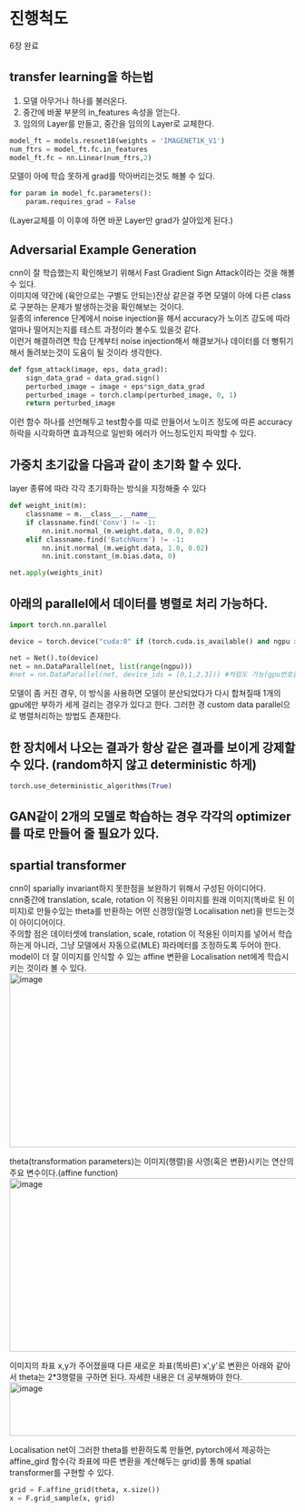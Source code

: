 # 진행척도
6장 완료




## transfer learning을 하는법
1. 모델 아무거나 하나를 불러온다.
2. 중간에 바꿀 부분의 in_features 속성을 얻는다.
3. 임의의 Layer를 만들고, 중간을 임의의 Layer로 교체한다.
```py
model_ft = models.resnet18(weights = 'IMAGENET1K_V1')   
num_ftrs = model_ft.fc.in_features   
model_ft.fc = nn.Linear(num_ftrs,2)   
```
모델이 아에 학습 못하게 grad를 막아버리는것도 해볼 수 있다.  
```py
for param in model_fc.parameters():   
    param.requires_grad = False   
```
(Layer교체를 이 이후에 하면 바꾼 Layer만 grad가 살아있게 된다.)   



## Adversarial Example Generation
cnn이 잘 학습했는지 확인해보기 위해서 Fast Gradient Sign Attack이라는 것을 해볼 수 있다.    
이미지에 약간에 (육안으로는 구별도 안되는)잔상 같은걸 주면 모델이 아에 다른 class로 구분하는 문제가 발생하는것을 확인해보는 것이다.   
일종의 inference 단계에서 noise injection을 해서 accuracy가 노이즈 강도에 따라 얼마나 떨어지는지를 테스트 과정이라 볼수도 있을것 같다.   
이런거 해결하려면 학습 단계부터 noise injection해서 해결보거나 데이터를 더 뻥튀기 해서 돌려보는것이 도움이 될 것이라 생각한다.   
```py
def fgsm_attack(image, eps, data_grad):   
    sign_data_grad = data_grad.sign()   
    perturbed_image = image + eps*sign_data_grad   
    perturbed_image = torch.clamp(perturbed_image, 0, 1)   
    return perturbed_image   
```
이런 함수 하나를 선언해두고 test함수를 따로 만들어서 노이즈 정도에 따른 accuracy하락을 시각화하면 효과적으로 일반화 에러가 어느정도인지 파악할 수 있다.   



## 가중치 초기값을 다음과 같이 초기화 할 수 있다.   
layer 종류에 따라 각각 초기화하는 방식을 지정해줄 수 있다   
```py
def weight_init(m):   
    classname = m.__class__.__name__   
    if classname.find('Conv') != -1:   
        nn.init.normal_(m.weight.data, 0.0, 0.02)   
    elif classname.find('BatchNorm') != -1:   
        nn.init.normal_(m.weight.data, 1.0, 0.02)     
        nn.init.constant_(m.bias.data, 0)       

net.apply(weights_init)    
```


## 아래의 parallel에서 데이터를 병렬로 처리 가능하다.     
```py
import torch.nn.parallel      

device = torch.device("cuda:0" if (torch.cuda.is_available() and ngpu > 0) else "cpu")     

net = Net().to(device)     
net = nn.DataParallel(net, list(range(ngpu)))
#net = nn.DataParallel(net, device_ids = [0,1,2,3])) #처럼도 가능(gpu번호를 적어서 넣어준다)
```
모델이 좀 커진 경우, 이 방식을 사용하면 모델이 분산되었다가 다시 합쳐질때 1개의 gpu에만 부하가 세게 걸리는 경우가 있다고 한다. 그러한 경 custom data parallel으로 병렬처리하는 방법도 존재한다.

## 한 장치에서 나오는 결과가 항상 같은 결과를 보이게 강제할 수 있다. (random하지 않고 deterministic 하게)   
```py
torch.use_deterministic_algorithms(True)   
```


## GAN같이 2개의 모델로 학습하는 경우 각각의 optimizer를 따로 만들어 줄 필요가 있다.



## spartial transformer
cnn이 sparially invariant하지 못한점을 보완하기 위해서 구성된 아이디어다.   
cnn중간에 translation, scale, rotation 이 적용된 이미지를 원래 이미지(똑바로 된 이미지)로 만들수있는 theta를 반환하는 어떤 신경망(일명 Localisation net)을 만드는것이 아이디어이다.    
주의할 점은 데이터셋에 translation, scale, rotation 이 적용된 이미지를 넣어서 학습하는게 아니라, 그냥 모델에서 자동으로(MLE) 파라메터를 조정하도록 두어야 한다.   
model이 더 잘 이미지를 인식할 수 있는 affine 변환을 Localisation net에게 학습시키는 것이라 볼 수 있다.   
<img width="663" height="306" alt="image" src="https://github.com/user-attachments/assets/97bc4d08-cddc-4e2a-b3aa-c9861fa705a7" />

theta(transformation parameters)는 이미지(행렬)을 사영(혹은 변환)시키는 연산의 주요 변수이다.(affine function)    
<img width="714" height="305" alt="image" src="https://github.com/user-attachments/assets/8338656a-64b5-4d49-b5cf-36bc8f582621" />    

이미지의 좌표 x,y가 주어졌을때 다른 새로운 좌표(똑바른) x',y'로 변환은 아래와 같아서 theta는 2*3행렬을 구하면 된다. 자세한 내용은 더 공부해봐야 한다.   
<img width="601" height="94" alt="image" src="https://github.com/user-attachments/assets/c915b7c6-5a57-4dc9-b5eb-2bbf1e416677" />

Localisation net이 그러한 theta를 반환하도록 만들면, pytorch에서 제공하는 affine_gird 함수(각 좌표에 따른 변환을 계산해두는 grid)를 통해 spatial transformer를 구현할 수 있다.    
```py
grid = F.affine_grid(theta, x.size())    
x = F.grid_sample(x, grid)    
```

